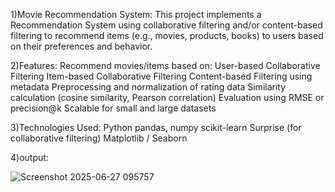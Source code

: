 1)Movie Recommendation System:
This project implements a Recommendation System using collaborative filtering and/or content-based filtering to recommend items (e.g., movies, products, books) to users based on their preferences and behavior.

2)Features: 
Recommend movies/items based on:
User-based Collaborative Filtering
Item-based Collaborative Filtering
Content-based Filtering using metadata
Preprocessing and normalization of rating data
Similarity calculation (cosine similarity, Pearson correlation)
Evaluation using RMSE or precision@k
Scalable for small and large datasets

3)Technologies Used: 
Python
pandas, numpy
scikit-learn
Surprise (for collaborative filtering)
Matplotlib / Seaborn

4)output: 


![Screenshot 2025-06-27 095757](https://github.com/user-attachments/assets/44553b4d-10c0-4102-af5e-7aadd60244e2)

